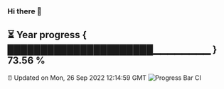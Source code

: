 ### Hi there 👋
⏳ Year progress { ██████████████████████▁▁▁▁▁▁▁▁ } 73.56 %
---
⏰ Updated on Mon, 26 Sep 2022 12:14:59 GMT
![Progress Bar CI](https://github.com/Moyi321/Moyi321/workflows/Progress%20Bar%20CI/badge.svg)
